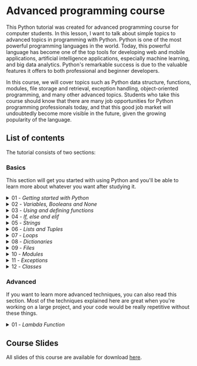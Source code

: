 # Advanced programming course

This Python tutorial was created for advanced programming course for computer students. In this lesson, I want to talk about simple topics to advanced topics in programming with Python. Python is one of the most powerful programming languages in the world. Today, this powerful language has become one of the top tools for developing web and mobile applications, artificial intelligence applications, especially machine learning, and big data analytics. Python's remarkable success is due to the valuable features it offers to both professional and beginner developers.

In this course, we will cover topics such as Python data structure, functions, modules, file storage and retrieval, exception handling, object-oriented programming, and many other advanced topics. Students who take this course should know that there are many job opportunities for Python programming professionals today, and that this good job market will undoubtedly become more visible in the future, given the growing popularity of the language.

## List of contents

The tutorial consists of two sections:

### Basics

This section will get you started with using Python and you'll be able
to learn more about whatever you want after studying it.

<details>
<summary>01 - <i>Getting started with Python</i></summary>

#### 🎯 Topics
`About Course`
`Course Materials`

#### 💡 Slides
1. Introduction [PDF]

#### 📒 Assignments
</details>

<details>
<summary>02 - <i>Variables, Booleans and None</i></summary>

#### 🎯 Topics
`Simple Data Structures in Python`
`Python Data Types`

#### 💡 Slides
1. Variables and Data Types [PDF]

#### 📒 Assignments
</details>

<details>
<summary>03 - <i>Using and defining functions</i></summary>

#### 🎯 Topics
`Build-in Functions`
`Argument Types`

#### 💡 Slides
1. Functions [Download slide](/Slides/03.%20Functions.pdf)

#### 📒 Assignments
</details>

<details>
<summary>04 - <i>If, else and elif</i></summary>

#### 🎯 Topics
`Boolean Values`
`If Statement`
`Short Hand If`

#### 💡 Slides
1. Lists [Download slide](/Slides/04.%20Conditions.pdf)

#### 📒 Assignments
</details>

<details>
<summary>05 - <i>Strings</i></summary>

#### 🎯 Topics
`Strings`
`String Functions`

#### 💡 Slides
1. String [PDF]

#### 📒 Assignments
</details>


<details>
<summary>06 - <i>Lists and Tuples</i></summary>

#### 🎯 Topics
`List`
`Tuples`

#### 💡 Slides
1. Lists [Download slide](/Slides/06.%20Lists.pdf)

#### 📒 Assignments
1. [Lists](/exercises/Python_List_Exercise.md)
</details>

<details>
<summary>07 - <i>Loops</i></summary>

#### 🎯 Topics
`For Loops`
`While Loops`

#### 💡 Slides
1. Loops [Download slide](/Slides/07.Loops.pdf)

#### 📒 Assignments
</details>

<details>
<summary>08 - <i>Dictionaries</i></summary>

#### 🎯 Topics
`Dictionaries`


#### 💡 Slides
1. Dictionaries [PDF]

#### 📒 Assignments
</details>

<details>
<summary>09 - <i>Files</i></summary>

#### 🎯 Topics
`Working with File`
`JSON`

#### 💡 Slides
1. Files [PDF]

#### 📒 Assignments
</details>

<details>
<summary>10 - <i>Modules</i></summary>

#### 🎯 Topics
`Modules`

#### 💡 Slides
1. Modules [PDF]

#### 📒 Assignments
</details>

<details>
<summary>11 - <i>Exceptions</i></summary>

#### 🎯 Topics
`Exception Handling`

#### 💡 Slides
1. Exceptions [PDF]

#### 📒 Assignments
</details>

<details>
<summary>12 - <i>Classes</i></summary>

#### 🎯 Topics
`Object Oriented Programming`

#### 💡 Slides
1. OOP [PDF]

#### 📒 Assignments
</details>


### Advanced

If you want to learn more advanced techniques, you can also read this section. Most of the techniques explained here are great when you're working on a large project, and your code would be really repetitive without these things.

<details>
<summary>01 - <i>Lambda Function</i></summary>

#### 🎯 Topics
`Lambda`
`Anonymous function`
`map`
`filter`

#### 💡 Slides
1. Python Lambda [Download slide](/Slides/01.adv-Lambda.pdf)

#### 📒 Assignments
</details>


## Course Slides

All slides of this course are available for download [here](/Slides).
